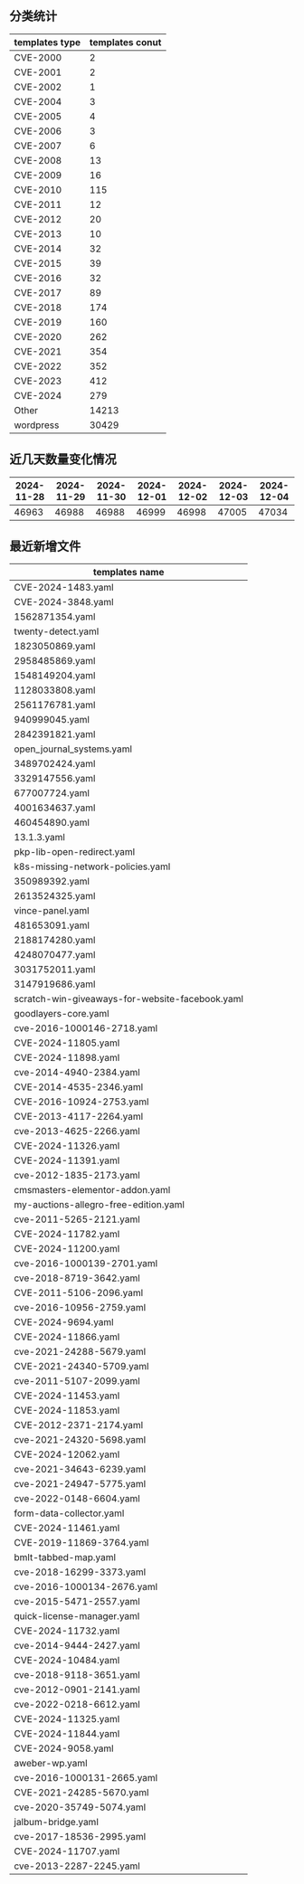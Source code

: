## 分类统计
| templates type | templates conut | 
| --- | --- |
| CVE-2000 | 2 |
| CVE-2001 | 2 |
| CVE-2002 | 1 |
| CVE-2004 | 3 |
| CVE-2005 | 4 |
| CVE-2006 | 3 |
| CVE-2007 | 6 |
| CVE-2008 | 13 |
| CVE-2009 | 16 |
| CVE-2010 | 115 |
| CVE-2011 | 12 |
| CVE-2012 | 20 |
| CVE-2013 | 10 |
| CVE-2014 | 32 |
| CVE-2015 | 39 |
| CVE-2016 | 32 |
| CVE-2017 | 89 |
| CVE-2018 | 174 |
| CVE-2019 | 160 |
| CVE-2020 | 262 |
| CVE-2021 | 354 |
| CVE-2022 | 352 |
| CVE-2023 | 412 |
| CVE-2024 | 279 |
| Other | 14213 |
| wordpress | 30429 |
## 近几天数量变化情况
|2024-11-28 | 2024-11-29 | 2024-11-30 | 2024-12-01 | 2024-12-02 | 2024-12-03 | 2024-12-04|
|--- | ------ | ------ | ------ | ------ | ------ | ---|
|46963 | 46988 | 46988 | 46999 | 46998 | 47005 | 47034|
## 最近新增文件
| templates name | 
| --- |
| CVE-2024-1483.yaml |
| CVE-2024-3848.yaml |
| 1562871354.yaml |
| twenty-detect.yaml |
| 1823050869.yaml |
| 2958485869.yaml |
| 1548149204.yaml |
| 1128033808.yaml |
| 2561176781.yaml |
| 940999045.yaml |
| 2842391821.yaml |
| open_journal_systems.yaml |
| 3489702424.yaml |
| 3329147556.yaml |
| 677007724.yaml |
| 4001634637.yaml |
| 460454890.yaml |
| 13.1.3.yaml |
| pkp-lib-open-redirect.yaml |
| k8s-missing-network-policies.yaml |
| 350989392.yaml |
| 2613524325.yaml |
| vince-panel.yaml |
| 481653091.yaml |
| 2188174280.yaml |
| 4248070477.yaml |
| 3031752011.yaml |
| 3147919686.yaml |
| scratch-win-giveaways-for-website-facebook.yaml |
| goodlayers-core.yaml |
| cve-2016-1000146-2718.yaml |
| CVE-2024-11805.yaml |
| CVE-2024-11898.yaml |
| cve-2014-4940-2384.yaml |
| CVE-2014-4535-2346.yaml |
| CVE-2016-10924-2753.yaml |
| CVE-2013-4117-2264.yaml |
| cve-2013-4625-2266.yaml |
| CVE-2024-11326.yaml |
| CVE-2024-11391.yaml |
| cve-2012-1835-2173.yaml |
| cmsmasters-elementor-addon.yaml |
| my-auctions-allegro-free-edition.yaml |
| cve-2011-5265-2121.yaml |
| CVE-2024-11782.yaml |
| CVE-2024-11200.yaml |
| cve-2016-1000139-2701.yaml |
| cve-2018-8719-3642.yaml |
| CVE-2011-5106-2096.yaml |
| cve-2016-10956-2759.yaml |
| CVE-2024-9694.yaml |
| CVE-2024-11866.yaml |
| cve-2021-24288-5679.yaml |
| CVE-2021-24340-5709.yaml |
| cve-2011-5107-2099.yaml |
| CVE-2024-11453.yaml |
| CVE-2024-11853.yaml |
| CVE-2012-2371-2174.yaml |
| cve-2021-24320-5698.yaml |
| CVE-2024-12062.yaml |
| cve-2021-34643-6239.yaml |
| cve-2021-24947-5775.yaml |
| cve-2022-0148-6604.yaml |
| form-data-collector.yaml |
| CVE-2024-11461.yaml |
| CVE-2019-11869-3764.yaml |
| bmlt-tabbed-map.yaml |
| cve-2018-16299-3373.yaml |
| cve-2016-1000134-2676.yaml |
| cve-2015-5471-2557.yaml |
| quick-license-manager.yaml |
| CVE-2024-11732.yaml |
| cve-2014-9444-2427.yaml |
| CVE-2024-10484.yaml |
| cve-2018-9118-3651.yaml |
| cve-2012-0901-2141.yaml |
| cve-2022-0218-6612.yaml |
| CVE-2024-11325.yaml |
| CVE-2024-11844.yaml |
| CVE-2024-9058.yaml |
| aweber-wp.yaml |
| cve-2016-1000131-2665.yaml |
| CVE-2021-24285-5670.yaml |
| cve-2020-35749-5074.yaml |
| jalbum-bridge.yaml |
| cve-2017-18536-2995.yaml |
| CVE-2024-11707.yaml |
| cve-2013-2287-2245.yaml |
